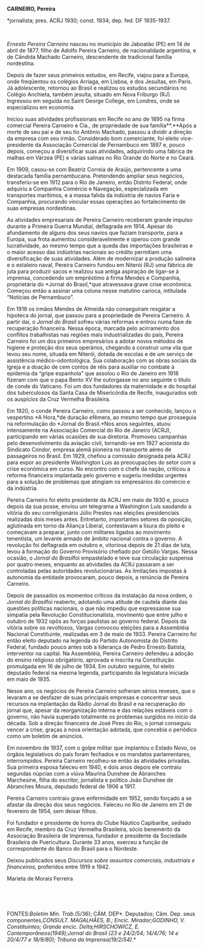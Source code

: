 **CARNEIRO, Pereira**

\*jornalista; pres. ACRJ 1930; const. 1934; dep. fed. DF 1935-1937.

 

*Ernesto Pereira Carneiro* nasceu no município de Jaboatão (PE) em 14 de
abril de 1877, filho de Adolfo Pereira Carneiro, de nacionalidade
argentina, e de Cândida Machado Carneiro, descendente de tradicional
família nordestina.

Depois de fazer seus primeiros estudos, em Recife, viajou para a Europa,
onde freqüentou os colégios Arriaga, em Lisboa, e dos Jesuítas, em
Paris. Já adolescente, retornou ao Brasil e realizou os estudos
secundários no Colégio Anchieta, também jesuíta, situado em Nova
Friburgo (RJ). Ingressou em seguida no Saint George College, em Londres,
onde se especializou em economia.

Iniciou suas atividades profissionais em Recife no ano de 1895 na firma
comercial Pereira Carneiro e Cia., de propriedade de sua
família**.**Após a morte de seu pai e de seu tio Antônio Machado, passou
a dividir a direção da empresa com seu irmão. Considerado bom
comerciante, foi eleito vice-presidente da Associação Comercial de
Pernambuco em 1897 e, pouco depois, começou a diversificar suas
atividades, adquirindo uma fábrica de malhas em Várzea (PE) e várias
salinas no Rio Grande do Norte e no Ceará.

Em 1909, casou-se com Beatriz Correia de Araújo, pertencente a uma
destacada família pernambucana. Pretendendo ampliar seus negócios,
transferiu-se em 1912 para o Rio de Janeiro, então Distrito Federal,
onde adquiriu a Companhia Comércio e Navegação, especializada em
transportes marítimos, e a massa falida da indústria de navios Faria e
Companhia, procurando vincular essas operações ao fortalecimento de suas
empresas nordestinas.

As atividades empresariais de Pereira Carneiro receberam grande impulso
durante a Primeira Guerra Mundial, deflagrada em 1914. Apesar do
afundamento de alguns dos seus navios que faziam transporte, para a
Europa, sua frota aumentou consideravelmente e operou com grande
lucratividade, ao mesmo tempo que a queda das importações brasileiras e
o maior acesso das indústrias nacionais ao crédito permitiam uma
diversificação de suas atividades. Além de modernizar a produção
salineira e o estaleiro naval, Pereira Carneiro fundou em Niterói (RJ)
uma fábrica de juta para produzir sacos e realizou sua antiga aspiração
de ligar-se à imprensa, concedendo um empréstimo à firma Mendes e
Companhia, proprietária do *Jornal do Brasil,*que atravessava grave
crise econômica. Começou então a assinar uma coluna nesse matutino
carioca, intitulada “Notícias de Pernambuco”.

Em 1918 os irmãos Mendes de Almeida não conseguiram resgatar a hipoteca
do jornal, que passou para a propriedade de Pereira Carneiro. A partir
daí, o *Jornal do Brasil* sofreu várias reformas e entrou numa fase de
recuperação financeira. Nessa época, marcada pelo acirramento dos
conflitos trabalhistas nas regiões mais industrializadas do país,
Pereira Carneiro foi um dos primeiros empresários a adotar novos métodos
de higiene e proteção dos seus operários, chegando a construir uma vila
que levou seu nome, situada em Niterói, dotada de escolas e de um
serviço de assistência médico-odontológica. Sua colaboração com as obras
sociais da Igreja e a doação de cem contos de réis para auxiliar no
combate à epidemia da “gripe espanhola” que assolou o Rio de Janeiro em
1918 fizeram com que o papa Bento XV lhe outorgasse no ano seguinte o
título de conde do Vaticano. Foi um dos fundadores da maternidade e do
hospital dos tuberculosos da Santa Casa de Misericórdia de Recife,
inaugurados sob os auspícios da Cruz Vermelha Brasileira.

Em 1920, o conde Pereira Carneiro, como passou a ser conhecido, lançou o
vespertino *A Hora,*de duração efêmera, ao mesmo tempo que prosseguia na
reformulação do *Jornal do Brasil.*Nos anos seguintes, atuou
intensamente na Associação Comercial do Rio de Janeiro (ACRJ),
participando em várias ocasiões de sua diretoria. Promoveu campanhas
pelo desenvolvimento da aviação civil, tornando-se em 1927 acionista do
Sindicato Condor, empresa alemã pioneira no transporte aéreo de
passageiros no Brasil. Em 1929, chefiou a comissão designada pela ACRJ
para expor ao presidente Washington Luís as preocupações do setor com a
crise econômica em curso. No encontro com o chefe da nação, criticou a
reforma financeira implantada pelo governo e sugeriu medidas urgentes
para a solução de problemas que atingiam os empresários do comércio e da
indústria.

Pereira Carneiro foi eleito presidente da ACRJ em maio de 1930 e, pouco
depois da sua posse, enviou um telegrama a Washington Luís saudando a
vitória do seu correligionário Júlio Prestes nas eleições presidenciais
realizadas dois meses antes. Entretanto, importantes setores da
oposição, aglutinada em torno da Aliança Liberal, contestavam a lisura
do pleito e começavam a preparar, junto com militares ligados ao
movimento tenentista, um levante armado de âmbito nacional contra o
governo. A revolução foi deflagrada em outubro e, vitoriosa depois de 21
dias de luta, levou à formação do Governo Provisório chefiado por
Getúlio Vargas. Nessa ocasião, o *Jornal do Brasil*foi empastelado e
teve sua circulação suspensa por quatro meses, enquanto as atividades da
ACRJ passaram a ser controladas pelas autoridades revolucionárias. As
limitações impostas à autonomia da entidade provocaram, pouco depois, a
renúncia de Pereira Carneiro.

Depois de passados os momentos críticos da instalação da nova ordem, o
*Jornal do* *Brasil*foi reaberto, adotando uma atitude de cautela diante
das questões políticas nacionais, o que não impediu que expressasse sua
simpatia pela Revolução Constitucionalista, movimento que entre julho e
outubro de 1932 opôs as forças paulistas ao governo federal. Depois da
vitória sobre os revoltosos, Vargas convocou eleições para a Assembléia
Nacional Constituinte, realizadas em 3 de maio de 1933. Pereira Carneiro
foi então eleito deputado na legenda do Partido Autonomista do Distrito
Federal, fundado pouco antes sob a liderança de Pedro Ernesto Batista,
interventor na capital. Na Assembléia, Pereira Carneiro defendeu a
adoção do ensino religioso obrigatório, aprovada e inscrita na
Constituição promulgada em 16 de julho de 1934. Em outubro seguinte, foi
eleito deputado federal na mesma legenda, participando da legislatura
iniciada em maio de 1935.

Nesse ano, os negócios de Pereira Carneiro sofreram sérios reveses, que
o levaram a se desfazer de suas principais empresas e concentrar seus
recursos na implantação da Rádio Jornal do Brasil e na recuperação do
jornal que, apesar da reorganização interna e das relações estáveis com
o governo, não havia superado totalmente os problemas surgidos no início
da década. Sob a direção financeira de José Pires do Rio, o jornal
conseguiu vencer a crise, graças à nova orientação adotada, que concebia
o periódico como um boletim de anúncios.

Em novembro de 1937, com o golpe militar que implantou o Estado Novo, os
órgãos legislativos do país foram fechados e os mandatos parlamentares,
interrompidos. Pereira Carneiro recolheu-se então às atividades
privadas. Sua primeira esposa faleceu em 1940, e dois anos depois ele
contraiu segundas núpcias com a viúva Maurina Dunshee de Abranches
Marchesine, filha do escritor, jornalista e político João Dunshee de
Abranches Moura, deputado federal de 1906 a 1917.

Pereira Carneiro contraiu grave enfermidade em 1952, sendo forçado a se
afastar da direção dos seus negócios. Faleceu no Rio de Janeiro em 21 de
fevereiro de 1954, sem deixar filhos.

Foi fundador e presidente de honra do Clube Náutico Capibaribe, sediado
em Recife, membro da Cruz Vermelha Brasileira, sócio benemérito da
Associação Brasileira de Imprensa, fundador e presidente da Sociedade
Brasileira de Puericultura. Durante 33 anos, exerceu a função de
correspondente do Banco do Brasil para o Nordeste.

Deixou publicados seus *Discursos sobre* *assuntos comerciais,
industriais e financeiros,* proferidos entre 1919 e 1942.

Marieta de Morais Ferreira

 

 

FONTES:*Boletim Min. Trab.*(5/36); CÂM. DEP*. Deputados; Câm. Dep. seus
componentes,*CONSULT. MAGALHÃES, B.; *Encic. Mirador;*GODINHO, V.
*Constituintes; Grande encic. Delta;*HIRSCHOWICZ, E*.
Contemporâneos*(1949);*Jornal do Brasil* (23 e 24/2/54; 14/4/76; 14 e
20/4/77 e 18/9/80*); Tribuna da Imprensa*(19/2/54)*.*

 
